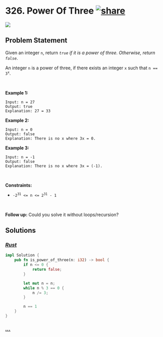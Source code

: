 # 326. Power Of Three [![share]](https://leetcode.com/problems/power-of-three/)

![][easy]

## Problem Statement

<p>Given an integer <code>n</code>, return <em><code>true</code> if it is a power of three. Otherwise, return <code>false</code></em>.</p>
<p>An integer <code>n</code> is a power of three, if there exists an integer <code>x</code> such that <code>n == 3<sup>x</sup></code>.</p>
<p> </p>
<p><strong class="example">Example 1:</strong></p>

```
Input: n = 27
Output: true
Explanation: 27 = 33
```

<p><strong class="example">Example 2:</strong></p>

```
Input: n = 0
Output: false
Explanation: There is no x where 3x = 0.
```

<p><strong class="example">Example 3:</strong></p>

```
Input: n = -1
Output: false
Explanation: There is no x where 3x = (-1).
```

<p> </p>
<p><strong>Constraints:</strong></p>
<ul>
<li><code>-2<sup>31</sup> &lt;= n &lt;= 2<sup>31</sup> - 1</code></li>
</ul>
<p> </p>
<strong>Follow up:</strong> Could you solve it without loops/recursion?

## Solutions

### [_Rust_](power_of_three.rs)

```rs [Rust]
impl Solution {
    pub fn is_power_of_three(n: i32) -> bool {
        if n <= 0 {
            return false;
        }

        let mut n = n;
        while n % 3 == 0 {
            n /= 3;
        }

        n == 1
    }
}

```

### [_..._]()

```

```

<!----------------------------------{ link }--------------------------------->

[share]: https://graph.org/file/3ea5234dda646b71c574a.png
[easy]: https://img.shields.io/badge/Difficulty-Easy-bright.svg
[medium]: https://img.shields.io/badge/Difficulty-Medium-yellow.svg
[hard]: https://img.shields.io/badge/Difficulty-Hard-red.svg
